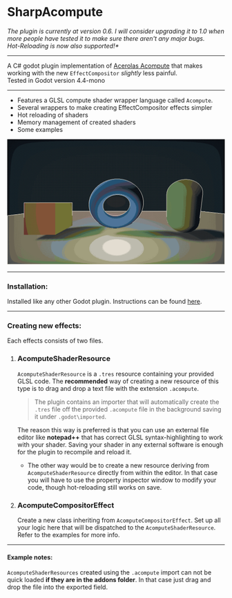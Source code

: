 ﻿# SharpAcompute

_The plugin is currently at version 0.6. I will consider upgrading it to 1.0 when more people have tested it to make sure there aren't any major bugs.  
Hot-Reloading is now also supported!*_
***

A C# godot plugin implementation of [Acerolas Acompute](https://github.com/GarrettGunnell/Acerola-Compute) that makes working with the new `EffectCompositor` _slightly_ less painful.  
Tested in Godot version 4.4-mono
***
- Features a GLSL compute shader wrapper language called `Acompute`.
- Several wrappers to make creating EffectCompositor effects simpler
- Hot reloading of shaders
- Memory management of created shaders
- Some examples

![thumbnail](Misc/readmeThumbnail.png "Simple example using a Vignette & Outline effect together")

***
### Installation:
Installed like any other Godot plugin. Instructions can be found [here](https://docs.godotengine.org/en/stable/tutorials/plugins/editor/installing_plugins.html).

***
### Creating new effects:
Each effects consists of two files.  

1. ### AcomputeShaderResource
    `AcomputeShaderResource` is a `.tres` resource containing your provided GLSL code. The **recommended** way of creating a new resource of this type is to drag and drop a text file with the extension `.acompute`.  
    >The plugin contains an importer that will automatically create the `.tres` file off the provided `.acompute` file in the background saving it under `.godot\imported`.  

    The reason this way is preferred is that you can use an external file editor like **notepad++** that has correct GLSL syntax-highlighting to work with your shader. Saving your shader in any external software is enough for the plugin to recompile and reload it.  
   - The other way would be to create a new resource deriving from `AcomputeShaderResource` directly from within the editor. In that case you will have to use the property inspector window to modify your code, though hot-reloading still works on save. 

2. ### AcomputeCompositorEffect
    Create a new class inheriting from `AcomputeCompositorEffect`. Set up all your logic here that will be dispatched to the `AcomputeShaderResource`. Refer to the examples for more info.
***
#### Example notes:
`AcomputeShaderResources` created using the `.acompute` import can not be quick loaded **if they are in the addons folder**. In that case just drag and drop the file into the exported field.
